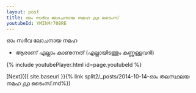 ```yaml
---
layout: post
title: ഓം സർവ ലോചനായ നമഹ ൧൧ ടൈംസ്
youtubeId: YMIhMr708RE
---
```

 
 
 ഓം സർവ ലോചനായ നമഹ 
 
 -  ആരാണ് എല്ലാം കാണുന്നത് (എല്ലായിടത്തും കണ്ണുള്ളവൻ) 
 
  
 
  
 
 
 
 
 
 


{% include youtubePlayer.html id=page.youtubeId %}
 
[Next]({{ site.baseurl }}{% link  split2/_posts/2014-10-14-ഓം തലസ്ഥലയ നമഹ ൧൧ ടൈംസ്.md%})
 
